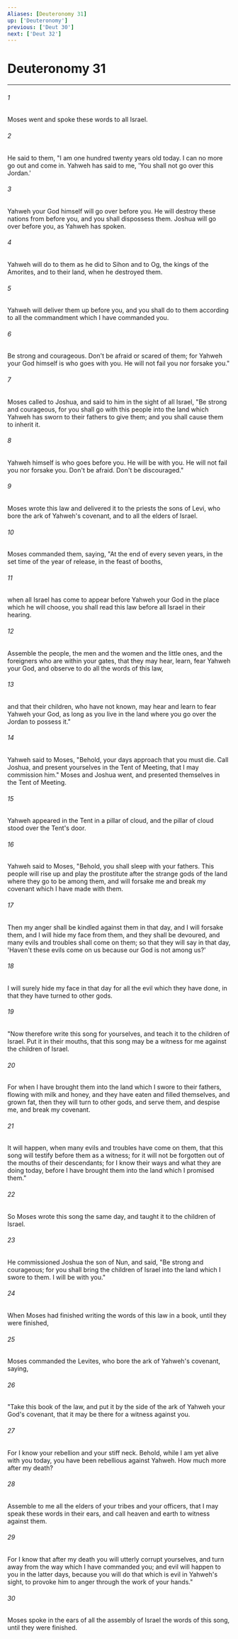 ```yaml
---
Aliases: [Deuteronomy 31]
up: ['Deuteronomy']
previous: ['Deut 30']
next: ['Deut 32']
---
```

# Deuteronomy 31
***





###### 1 

Moses went and spoke these words to all Israel. 



###### 2 

He said to them, "I am one hundred twenty years old today. I can no more go out and come in. Yahweh has said to me, 'You shall not go over this Jordan.' 



###### 3 

Yahweh your God himself will go over before you. He will destroy these nations from before you, and you shall dispossess them. Joshua will go over before you, as Yahweh has spoken. 



###### 4 

Yahweh will do to them as he did to Sihon and to Og, the kings of the Amorites, and to their land, when he destroyed them. 



###### 5 

Yahweh will deliver them up before you, and you shall do to them according to all the commandment which I have commanded you. 



###### 6 

Be strong and courageous. Don't be afraid or scared of them; for Yahweh your God himself is who goes with you. He will not fail you nor forsake you." 



###### 7 

Moses called to Joshua, and said to him in the sight of all Israel, "Be strong and courageous, for you shall go with this people into the land which Yahweh has sworn to their fathers to give them; and you shall cause them to inherit it. 



###### 8 

Yahweh himself is who goes before you. He will be with you. He will not fail you nor forsake you. Don't be afraid. Don't be discouraged." 



###### 9 

Moses wrote this law and delivered it to the priests the sons of Levi, who bore the ark of Yahweh's covenant, and to all the elders of Israel. 



###### 10 

Moses commanded them, saying, "At the end of every seven years, in the set time of the year of release, in the feast of booths, 



###### 11 

when all Israel has come to appear before Yahweh your God in the place which he will choose, you shall read this law before all Israel in their hearing. 



###### 12 

Assemble the people, the men and the women and the little ones, and the foreigners who are within your gates, that they may hear, learn, fear Yahweh your God, and observe to do all the words of this law, 



###### 13 

and that their children, who have not known, may hear and learn to fear Yahweh your God, as long as you live in the land where you go over the Jordan to possess it." 



###### 14 

Yahweh said to Moses, "Behold, your days approach that you must die. Call Joshua, and present yourselves in the Tent of Meeting, that I may commission him." Moses and Joshua went, and presented themselves in the Tent of Meeting. 



###### 15 

Yahweh appeared in the Tent in a pillar of cloud, and the pillar of cloud stood over the Tent's door. 



###### 16 

Yahweh said to Moses, "Behold, you shall sleep with your fathers. This people will rise up and play the prostitute after the strange gods of the land where they go to be among them, and will forsake me and break my covenant which I have made with them. 



###### 17 

Then my anger shall be kindled against them in that day, and I will forsake them, and I will hide my face from them, and they shall be devoured, and many evils and troubles shall come on them; so that they will say in that day, 'Haven't these evils come on us because our God is not among us?' 



###### 18 

I will surely hide my face in that day for all the evil which they have done, in that they have turned to other gods. 



###### 19 

"Now therefore write this song for yourselves, and teach it to the children of Israel. Put it in their mouths, that this song may be a witness for me against the children of Israel. 



###### 20 

For when I have brought them into the land which I swore to their fathers, flowing with milk and honey, and they have eaten and filled themselves, and grown fat, then they will turn to other gods, and serve them, and despise me, and break my covenant. 



###### 21 

It will happen, when many evils and troubles have come on them, that this song will testify before them as a witness; for it will not be forgotten out of the mouths of their descendants; for I know their ways and what they are doing today, before I have brought them into the land which I promised them." 



###### 22 

So Moses wrote this song the same day, and taught it to the children of Israel. 



###### 23 

He commissioned Joshua the son of Nun, and said, "Be strong and courageous; for you shall bring the children of Israel into the land which I swore to them. I will be with you." 



###### 24 

When Moses had finished writing the words of this law in a book, until they were finished, 



###### 25 

Moses commanded the Levites, who bore the ark of Yahweh's covenant, saying, 



###### 26 

"Take this book of the law, and put it by the side of the ark of Yahweh your God's covenant, that it may be there for a witness against you. 



###### 27 

For I know your rebellion and your stiff neck. Behold, while I am yet alive with you today, you have been rebellious against Yahweh. How much more after my death? 



###### 28 

Assemble to me all the elders of your tribes and your officers, that I may speak these words in their ears, and call heaven and earth to witness against them. 



###### 29 

For I know that after my death you will utterly corrupt yourselves, and turn away from the way which I have commanded you; and evil will happen to you in the latter days, because you will do that which is evil in Yahweh's sight, to provoke him to anger through the work of your hands." 



###### 30 

Moses spoke in the ears of all the assembly of Israel the words of this song, until they were finished.
